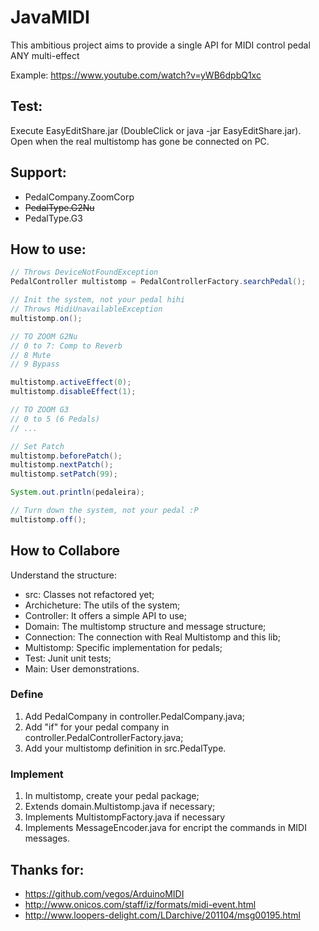 JavaMIDI
=============

This ambitious project aims to provide a single API for MIDI control pedal ANY multi-effect



Example: https://www.youtube.com/watch?v=yWB6dpbQ1xc

Test:
--------
Execute EasyEditShare.jar (DoubleClick or java -jar EasyEditShare.jar). Open when the real multistomp has gone be connected on PC.
 
Support:
--------
* PedalCompany.ZoomCorp
 * ~~PedalType.G2Nu~~
 * PedalType.G3

How to use:
-----------

```java
// Throws DeviceNotFoundException
PedalController multistomp = PedalControllerFactory.searchPedal();

// Init the system, not your pedal hihi
// Throws MidiUnavailableException
multistomp.on();

// TO ZOOM G2Nu
// 0 to 7: Comp to Reverb
// 8 Mute
// 9 Bypass

multistomp.activeEffect(0);
multistomp.disableEffect(1);

// TO ZOOM G3
// 0 to 5 (6 Pedals)
// ...

// Set Patch
multistomp.beforePatch();
multistomp.nextPatch();
multistomp.setPatch(99);

System.out.println(pedaleira);

// Turn down the system, not your pedal :P
multistomp.off();
```

How to Collabore
----------------

Understand the structure:

* src: Classes not refactored yet;
* Archicheture: The utils of the system;
* Controller: It offers a simple API to use;
* Domain: The multistomp structure and message structure;
* Connection: The connection with Real Multistomp and this lib;
* Multistomp: Specific implementation for pedals;
* Test: Junit unit tests;
* Main: User demonstrations.

### Define

1. Add PedalCompany in controller.PedalCompany.java;
2. Add "if" for your pedal company in controller.PedalControllerFactory.java;
3. Add your multistomp definition in src.PedalType.

### Implement

1. In multistomp, create your pedal package;
2. Extends domain.Multistomp.java if necessary;
3. Implements MultistompFactory.java if necessary
4. Implements MessageEncoder.java for encript the commands in MIDI messages.

Thanks for:
-----------
* https://github.com/vegos/ArduinoMIDI
* http://www.onicos.com/staff/iz/formats/midi-event.html
* http://www.loopers-delight.com/LDarchive/201104/msg00195.html